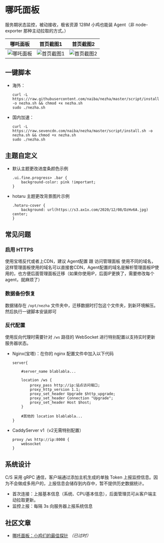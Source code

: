 # 哪吒面板

服务期状态监控，被动接收，极省资源 128M 小鸡也能装 Agent（非 node-exporter 那种主动拉取的方式。）

|  哪吒面板    |   首页截图1   |   首页截图2   |
| ---- | ---- | ---- |
|   ![哪吒面板](https://s3.ax1x.com/2020/12/08/DzHv6A.jpg)   | ![首页截图1](https://s3.ax1x.com/2020/12/07/DvTCwD.jpg)     | ![首页截图2](https://s3.ax1x.com/2020/12/09/rPF4xJ.png) |

## 一键脚本

- 海外：

    ```shell
    curl -L https://raw.githubusercontent.com/naiba/nezha/master/script/install.sh -o nezha.sh && chmod +x nezha.sh
    sudo ./nezha.sh
    ```

- 国内加速：

    ```shell
    curl -L https://raw.sevencdn.com/naiba/nezha/master/script/install.sh -o nezha.sh && chmod +x nezha.sh
    sudo ./nezha.sh
    ```

## 主题自定义

- 默认主题更改进度条颜色示例

    ```
    .ui.fine.progress> .bar {
        background-color: pink !important;
    }
    ```

- hotaru 主题更改背景图片示例

    ```
    .hotaru-cover {
        background: url(https://s3.ax1x.com/2020/12/08/DzHv6A.jpg) center;
    }
    ```

## 常见问题

### 启用 HTTPS

使用宝塔反代或者上CDN，建议 Agent配置 跟 访问管理面板 使用不同的域名，这样管理面板使用的域名可以直接套CDN，Agent配置的域名是解析管理面板IP使用的，也方便后面管理面板迁移（如果你使用IP，后面IP更换了，需要修改每个agent，就麻烦了）

### 数据备份恢复

数据储存在 `/opt/nezha` 文件夹中，迁移数据时打包这个文件夹，到新环境解压。然后执行一键脚本安装即可

### 反代配置

使用反向代理时需要针对 `/ws` 路径的 WebSocket 进行特别配置以支持实时更新服务器状态。

- Nginx(宝塔)：在你的 nginx 配置文件中加入以下代码

    ```nginx
    server{

        #server_name blablabla...

        location /ws {
            proxy_pass http://ip:站点访问端口;
            proxy_http_version 1.1;
            proxy_set_header Upgrade $http_upgrade;
            proxy_set_header Connection "Upgrade";
            proxy_set_header Host $host;
        }

        #其他的 location blablabla...
    }
    ```

- CaddyServer v1（v2无需特别配置）

    ```Caddyfile
    proxy /ws http://ip:8008 {
        websocket
    }
    ```
## 系统设计

C/S 采用 gRPC 通信，客户端通过添加主机生成的单独 Token 上报监控信息。因为不会做成多用户的，上报信息会储存到内存中，暂不提供历史数据统计。

- 首次连接：上报基本信息（系统、CPU基本信息），后面管理员可从客户端主动拉取更新。
- 监控上报：每隔 3s 向服务器上报系统信息

## 社区文章

- [哪吒面板：小鸡们的最佳探针](https://www.zhujizixun.com/2843.html) *（已过时）*
